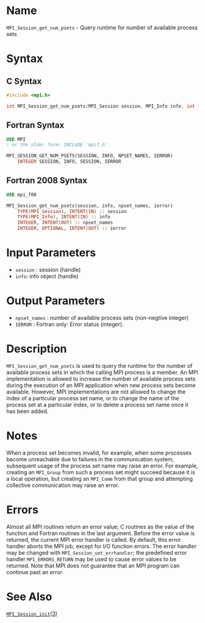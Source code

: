 # Name

`MPI_Session_get_num_psets` - Query runtime for number of available process sets

# Syntax

## C Syntax

```c
#include <mpi.h>

int MPI_Session_get_num_psets(MPI_Session session, MPI_Info info, int *npset_names)
```

## Fortran Syntax

```fortran
USE MPI
! or the older form: INCLUDE 'mpif.h'

MPI_SESSION_GET_NUM_PSETS(SESSION, INFO, NPSET_NAMES, IERROR)
    INTEGER	SESSION, INFO, SESSION, IERROR
```

## Fortran 2008 Syntax

```fortran
USE mpi_f08

MPI_Session_get_num_psets(session, info, npset_names, ierror)
    TYPE(MPI_Session), INTENT(IN) :: session
    TYPE(MPI_Info), INTENT(IN) :: info
    INTEGER, INTENT(OUT) :: npset_names
    INTEGER, OPTIONAL, INTENT(OUT) :: ierror
```

# Input Parameters

* `session` : session (handle)
* `info`: info object (handle)

# Output Parameters

* `npset_names` : number of available process sets (non-negtive integer)
* `IERROR` : Fortran only: Error status (integer).

# Description

`MPI_Session_get_num_psets` is used to query the runtime for the number of available process sets in
which the calling MPI process is a member. An MPI implementation is allowed to increase
the number of available process sets during the execution of an MPI application when new
process sets become available. However, MPI implementations are not allowed to change
the index of a particular process set name, or to change the name of the process set at a
particular index, or to delete a process set name once it has been added. 

# Notes

When a process set becomes invalid, for example, when some processes become unreachable due to failures
in the communication system, subsequent usage of the process set name may raise an
error. For example, creating an `MPI_Group` from such a process set might succeed because it
is a local operation, but creating an `MPI_Comm` from that group and attempting collective
communication may raise an error.

# Errors

Almost all MPI routines return an error value; C routines as the value
of the function and Fortran routines in the last argument.
Before the error value is returned, the current MPI error handler is
called. By default, this error handler aborts the MPI job, except for
I/O function errors. The error handler may be changed with
`MPI_Session_set_errhandler`; the predefined error handler `MPI_ERRORS_RETURN`
may be used to cause error values to be returned. Note that MPI does not
guarantee that an MPI program can continue past an error.

# See Also

[`MPI_Session_init`(3)](MPI_Session_init.html)
